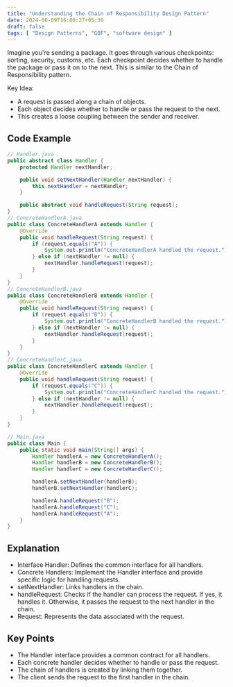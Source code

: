 ```yaml
---
title: "Understanding the Chain of Responsibility Design Pattern"
date: 2024-08-09T16:00:27+05:30
draft: false
tags: [ "Design Patterns", "GOF", "software design" ]
---
```


Imagine you're sending a package. It goes through various checkpoints: sorting, security, customs, etc. Each checkpoint decides whether to handle the package or pass it on to the next. This is similar to the Chain of Responsibility pattern.

Key Idea:

- A request is passed along a chain of objects.
- Each object decides whether to handle or pass the request to the next.
- This creates a loose coupling between the sender and receiver.

## Code Example

~~~java
// Handler.java
public abstract class Handler {
    protected Handler nextHandler;

    public void setNextHandler(Handler nextHandler) {
        this.nextHandler = nextHandler;
    }

    public abstract void handleRequest(String request);
}
// ConcreteHandlerA.java
public class ConcreteHandlerA extends Handler {
    @Override
    public void handleRequest(String request) {
        if (request.equals("A")) {
            System.out.println("ConcreteHandlerA handled the request.");
        } else if (nextHandler != null) {
            nextHandler.handleRequest(request);
        }
    }
}
// ConcreteHandlerB.java
public class ConcreteHandlerB extends Handler {
    @Override
    public void handleRequest(String request) {
        if (request.equals("B")) {
            System.out.println("ConcreteHandlerB handled the request.");
        } else if (nextHandler != null) {
            nextHandler.handleRequest(request);
        }
    }
}
// ConcreteHandlerC.java
public class ConcreteHandlerC extends Handler {
    @Override
    public void handleRequest(String request) {
        if (request.equals("C")) {
            System.out.println("ConcreteHandlerC handled the request.");
        } else if (nextHandler != null) {
            nextHandler.handleRequest(request);
        }
    }
}

// Main.java
public class Main {
    public static void main(String[] args) {
        Handler handlerA = new ConcreteHandlerA();
        Handler handlerB = new ConcreteHandlerB();
        Handler handlerC = new ConcreteHandlerC();

        handlerA.setNextHandler(handlerB);
        handlerB.setNextHandler(handlerC);

        handlerA.handleRequest("B");
        handlerA.handleRequest("C");
        handlerA.handleRequest("A");
    }
}
~~~

## Explanation
- Interface Handler: Defines the common interface for all handlers.
- Concrete Handlers: Implement the Handler interface and provide specific logic for handling requests.
- setNextHandler: Links handlers in the chain.
- handleRequest: Checks if the handler can process the request. If yes, it handles it. Otherwise, it passes the request to the next handler in the chain.
- Request: Represents the data associated with the request.

## Key Points
- The Handler interface provides a common contract for all handlers.
- Each concrete handler decides whether to handle or pass the request.
- The chain of handlers is created by linking them together.
- The client sends the request to the first handler in the chain.

